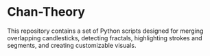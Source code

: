 # Chan-Theory
This repository contains a set of Python scripts designed for merging overlapping candlesticks, detecting fractals, highlighting strokes and segments, and creating customizable visuals.
